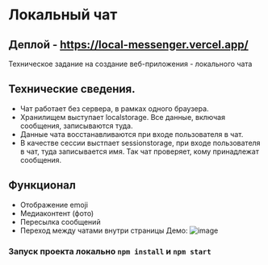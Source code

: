 # Локальный чат 

## Деплой - https://local-messenger.vercel.app/
Техническое задание на создание веб-приложения - локального чата

## Технические сведения.
- Чат работает без сервера, в рамках одного браузера.
- Хранилищем выступает localstorage. Все данные, включая сообщения, записываются туда.
- Данные чата восстанавливаются при входе пользователя в чат.
- В качестве сессии выстпает sessionstorage, при входе пользователя в чат, туда записывается имя. Так чат проверяет, кому принадлежат сообщения.

## Функционал
- Отображение emoji
- Медиаконтент (фото)
- Пересылка сообщений
- Переход между чатами внутри страницы
Демо:
![image](https://github.com/Simernope/local-messenger/assets/73115375/acb55a8d-4546-4d82-8ab4-6ab9c65274f2)





### Запуск проекта локально `npm install` и `npm start`

